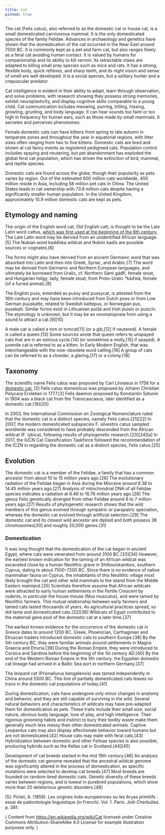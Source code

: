 ```yaml
---
title: Cat
pinned: true
---
```


The cat (Felis catus), also referred to as the domestic cat or house cat, is a small domesticated carnivorous mammal. It is the only domesticated species of the family Felidae. Advances in archaeology and genetics have shown that the domestication of the cat occurred in the Near East around 7500 BC. It is commonly kept as a pet and farm cat, but also ranges freely as a feral cat avoiding human contact. It is valued by humans for companionship and its ability to kill vermin. Its retractable claws are adapted to killing small prey species such as mice and rats. It has a strong, flexible body, quick reflexes, and sharp teeth, and its night vision and sense of smell are well developed. It is a social species, but a solitary hunter and a crepuscular predator.

Cat intelligence is evident in their ability to adapt, learn through observation, and solve problems, with research showing they possess strong memories, exhibit neuroplasticity, and display cognitive skills comparable to a young child. Cat communication includes meowing, purring, trilling, hissing, growling, grunting, and body language. It can hear sounds too faint or too high in frequency for human ears, such as those made by small mammals. It secretes and perceives pheromones.

Female domestic cats can have kittens from spring to late autumn in temperate zones and throughout the year in equatorial regions, with litter sizes often ranging from two to five kittens. Domestic cats are bred and shown at cat fancy events as registered pedigreed cats. Population control includes spaying and neutering, but pet abandonment has exploded the global feral cat population, which has driven the extinction of bird, mammal, and reptile species.

Domestic cats are found across the globe, though their popularity as pets varies by region. Out of the estimated 600 million cats worldwide, 400 million reside in Asia, including 58 million pet cats in China. The United States leads in cat ownership with 73.8 million cats despite having a significantly smaller human population. In the United Kingdom, approximately 10.9 million domestic cats are kept as pets.

## Etymology and naming

The origin of the English word cat, Old English catt, is thought to be the Late Latin word cattus, [which was first used at the beginning of the 6th century.][4] The Late Latin word may be derived from an unidentified African language.[5] The Nubian word kaddîska wildcat and Nobiin kadīs are possible sources or cognates.[6]

The forms might also have derived from an ancient Germanic word that was absorbed into Latin and then into Greek, Syriac, and Arabic.[7] The word may be derived from Germanic and Northern European languages, and ultimately be borrowed from Uralic, cf. Northern Sámi gáđfi, female stoat, and Hungarian hölgy, lady, female stoat; from Proto-Uralic *käďwä, female (of a furred animal).[8]

The English puss, extended as pussy and pussycat, is attested from the 16th century and may have been introduced from Dutch poes or from Low German puuskatte, related to Swedish kattepus, or Norwegian pus, pusekatt. Similar forms exist in Lithuanian puižė and Irish puisín or puiscín. The etymology is unknown, but it may be an onomatopoeia from using a sound to attract a cat.[9][10]

A male cat is called a tom or tomcat[11] (or a gib,[12] if neutered). A female is called a queen.[13] Some sources wrote that queen refers to unspayed cats that are in an estrous cycle.[14] (or sometimes a molly,[15] if spayed). A juvenile cat is referred to as a kitten. In Early Modern English, that was interchangeable with the now-obsolete word catling.[16] A group of cats can be referred to as a clowder, a glaring,[17] or a colony.[18]

## Taxonomy

The scientific name Felis catus was proposed by Carl Linnaeus in 1758 for a [domestic cat.][1] [2] Felis catus domesticus was proposed by Johann Christian Polycarp Erxleben in 1777.[3] Felis daemon proposed by Konstantin Satunin in 1904 was a black cat from the Transcaucasus, later identified as a domestic cat.[19][20]

In 2003, the International Commission on Zoological Nomenclature ruled that the domestic cat is a distinct species, namely Felis catus.[21][22] In 2007, the modern domesticated subspecies F. silvestris catus sampled worldwide was considered to have probably descended from the African wildcat (F. lybica), following results of phylogenetic research.[23][24][a] In 2017, the IUCN Cat Classification Taskforce followed the recommendation of the ICZN in regarding the domestic cat as a distinct species, Felis catus.[25]

## Evolution

The domestic cat is a member of the Felidae, a family that has a common ancestor from about 10 to 15 million years ago.[26] The evolutionary radiation of the Felidae began in Asia during the Miocene around 8.38 to 14.45 million years ago.[27] Analysis of mitochondrial DNA of all Felidae species indicates a radiation at 6.46 to 16.76 million years ago.[28] The genus Felis genetically diverged from other Felidae around 6 to 7 million years ago.[27] Results of phylogenetic research shows that the wild members of this genus evolved through sympatric or parapatric speciation, whereas the domestic cat evolved through artificial selection.[29] The domestic cat and its closest wild ancestor are diploid and both possess 38 chromosomes[30] and roughly 20,000 genes.[31]

### Domestication

It was long thought that the domestication of the cat began in ancient Egypt, where cats were venerated from around 3100 BC.[33][34] However, the earliest known indication for the taming of an African wildcat was excavated close by a human Neolithic grave in Shillourokambos, southern Cyprus, dating to about 7500–7200 BC. Since there is no evidence of native mammalian fauna on Cyprus, the inhabitants of this Neolithic village most likely brought the cat and other wild mammals to the island from the Middle Eastern mainland.[35] Scientists therefore assume that African wildcats were attracted to early human settlements in the Fertile Crescent by rodents, in particular the house mouse (Mus musculus), and were tamed by Neolithic farmers. This mutual relationship between early farmers and tamed cats lasted thousands of years. As agricultural practices spread, so did tame and domesticated cats.[32][36] Wildcats of Egypt contributed to the maternal gene pool of the domestic cat at a later time.[37]

The earliest known evidence for the occurrence of the domestic cat in Greece dates to around 1200 BC. Greek, Phoenician, Carthaginian and Etruscan traders introduced domestic cats to southern Europe.[38] By the 5th century BC, they were familiar animals around settlements in Magna Graecia and Etruria.[39] During the Roman Empire, they were introduced to Corsica and Sardinia before the beginning of the 1st century AD.[40] By the end of the Western Roman Empire in the 5th century, the Egyptian domestic cat lineage had arrived in a Baltic Sea port in northern Germany.[37]

The leopard cat (Prionailurus bengalensis) was tamed independently in China around 5500 BC. This line of partially domesticated cats leaves no trace in the domestic cat populations of today.[41]

During domestication, cats have undergone only minor changes in anatomy and behavior, and they are still capable of surviving in the wild. Several natural behaviors and characteristics of wildcats may have pre-adapted them for domestication as pets. These traits include their small size, social nature, obvious body language, love of play, and high intelligence. Their rigorous grooming habits and instinct to bury their bodily waste make them generally much less messy than other domesticated animals. Captive Leopardus cats may also display affectionate behavior toward humans but are not domesticated.[42] House cats may mate with feral cats.[43] Hybridization between domestic and other Felinae species is also possible, producing hybrids such as the Kellas cat in Scotland.[44][45]

Development of cat breeds started in the mid 19th century.[46] An analysis of the domestic cat genome revealed that the ancestral wildcat genome was significantly altered in the process of domestication, as specific mutations were selected to develop cat breeds.[47] Most breeds are founded on random-bred domestic cats. Genetic diversity of these breeds varies between regions, and is lowest in purebred populations, which show more than 20 deleterious genetic disorders.[48]

[1]: https://archive.org/details/mobot31753000798865/page/42
[4]: https://archive.org/details/englishwordsthei00mckn/page/300
[5]: Pictet, A. (1859). Les origines indo-européennes ou les Aryas primitifs : essai de paléontologie linguistique (in French). Vol. 1. Paris: Joël Cherbuliez. p. 381.

(
Content from https://en.wikipedia.org/wiki/Cat licensed under
Creative Commons Attribution-ShareAlike 4.0 License for example illustration purposes only.
)